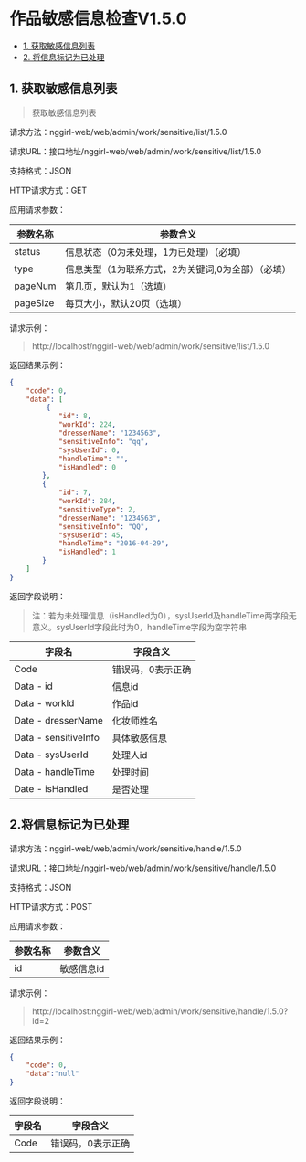 
# 作品敏感信息检查V1.5.0

* [1. 获取敏感信息列表](#1)
* [2. 将信息标记为已处理](#2)


<h2 id="1">1. 获取敏感信息列表</h2>

>  获取敏感信息列表

请求方法：nggirl-web/web/admin/work/sensitive/list/1.5.0

请求URL：接口地址/nggirl-web/web/admin/work/sensitive/list/1.5.0

支持格式：JSON

HTTP请求方式：GET

应用请求参数：

|参数名称	|参数含义
|---|---|
|status|信息状态（0为未处理，1为已处理）（必填）
|type|信息类型（1为联系方式，2为关键词,0为全部）（必填）
|pageNum|第几页，默认为1（选填）|
|pageSize|每页大小，默认20页（选填）|

请求示例：

> http://localhost/nggirl-web/web/admin/work/sensitive/list/1.5.0

返回结果示例：
```json
{
    "code": 0,
	"data": [
    	 {
            "id": 8,
            "workId": 224,
            "dresserName": "1234563",
            "sensitiveInfo": "qq",
            "sysUserId": 0,
            "handleTime": "",
            "isHandled": 0
        },
        {
            "id": 7,
            "workId": 284,
            "sensitiveType": 2,
            "dresserName": "1234563",
            "sensitiveInfo": "QQ",
            "sysUserId": 45,
            "handleTime": "2016-04-29",
            "isHandled": 1
        }
    ]
}
```
返回字段说明：

> 注：若为未处理信息（isHandled为0），sysUserId及handleTime两字段无意义。sysUserId字段此时为0，handleTime字段为空字符串


|字段名|字段含义|
|---|---|
|Code	|错误码，0表示正确
|Data - id	|信息id
|Data - workId	|作品id
|Date - dresserName|化妆师姓名
|Data - sensitiveInfo|具体敏感信息
|Data - sysUserId	|处理人id
|Data - handleTime	|处理时间
|Date - isHandled|是否处理


<h2 id="2">2.将信息标记为已处理</h2>


请求方法：nggirl-web/web/admin/work/sensitive/handle/1.5.0

请求URL：接口地址/nggirl-web/web/admin/work/sensitive/handle/1.5.0

支持格式：JSON

HTTP请求方式：POST

应用请求参数：

|参数名称	|参数含义
|---|---|
|id|敏感信息id


请求示例：

> http://localhost:nggirl-web/web/admin/work/sensitive/handle/1.5.0?id=2

返回结果示例：
```json
{
    "code": 0,
	"data":"null"
}
```
返回字段说明：

|字段名|字段含义|
|---|---|
|Code	|错误码，0表示正确
